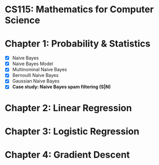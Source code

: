 # CS115: Mathematics for Computer Science

# Chapter 1: Probability & Statistics
- [x] Naive Bayes
- [x] Naive Bayes Model
- [x] Multinominal Naive Bayes
- [x] Bernoulli Naive Bayes
- [x] Gaussian Naive Bayes
- [x] **Case study: Naive Bayes spam filtering (S|N)**

# Chapter 2: Linear Regression

# Chapter 3: Logistic Regression

# Chapter 4: Gradient Descent

